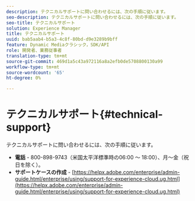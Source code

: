 ```yaml
---
description: テクニカルサポートに問い合わせるには、次の手順に従います。
seo-description: テクニカルサポートに問い合わせるには、次の手順に従います。
seo-title: テクニカルサポート
solution: Experience Manager
title: テクニカルサポート
uuid: bab5aab4-b5a3-4c8f-80bd-d9e3289b9bff
feature: Dynamic Mediaクラシック，SDK/API
role: 開発者、業務従事者
translation-type: tm+mt
source-git-commit: 469d1a5c43a972116a8a2efb0de5708800130a99
workflow-type: tm+mt
source-wordcount: '65'
ht-degree: 0%

---
```



# テクニカルサポート{#technical-support}

テクニカルサポートに問い合わせるには、次の手順に従います。

* **電話** - 800-898-9743（米国太平洋標準時の06:00 ～ 18:00）、月～金（祝日を除く）。
* **サポートケースの作成** -  [https://helpx.adobe.com/enterprise/admin-guide.html/enterprise/using/support-for-experience-cloud.ug.html](https://helpx.adobe.com/enterprise/admin-guide.html/enterprise/using/support-for-experience-cloud.ug.html)

